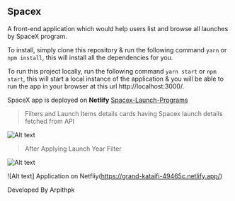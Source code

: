 ## Spacex
A front-end application which would help users list and browse all launches by SpaceX program.


To install, simply clone this repository & run the following command  `yarn` or `npm install`, this will install all the dependencies for you.


To run this project locally, run the following command  `yarn start` or `npm start`, this will start a local instance of the application & you will be able to run the app in your browser at this url http://localhost:3000/.



SpaceX app is deployed on **Netlify** [Spacex-Launch-Programs](https://grand-kataifi-49465c.netlify.app/)




>Filters and Launch Items details cards having Spacex launch details fetched from API

![Alt text](https://drive.google.com/file/d/109WBxJ1O5mwx5CRJwufC76weSJz2d85r/view?usp=sharing)

> After Applying Launch Year Filter

![Alt text](https://drive.google.com/file/d/109WBxJ1O5mwx5CRJwufC76weSJz2d85r/view?usp=sharing)

![Alt text] Application on Netfliy(https://grand-kataifi-49465c.netlify.app/)


Developed By Arpithpk
